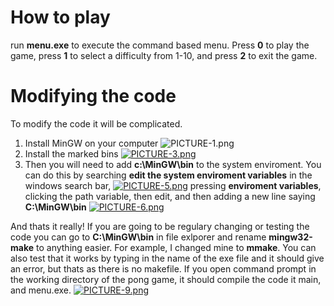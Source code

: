 # How to play
run **menu.exe** to execute the command based menu. Press **0** to play the game, press **1** to select a difficulty from 1-10, and press **2** to exit the game.

# Modifying the code
To modify the code it will be complicated.

1. Install MinGW on your computer
![PICTURE-1.png](https://i.postimg.cc/nzW4zbm7/PICTURE-1.png)
2. Install the marked bins
[![PICTURE-3.png](https://i.postimg.cc/ThMnVVC3/PICTURE-3.png)](https://postimg.cc/SYdXqzBB)
4. Then you will need to add **c:\MinGW\bin** to the system enviroment.
You can do this by searching **edit the system enviroment variables** in the windows search bar,
[![PICTURE-5.png](https://i.postimg.cc/50DsrFnZ/PICTURE-5.png)](https://postimg.cc/jwQ6wCVX)
pressing **enviroment variables**, clicking the path variable, then edit, and then adding a new line saying **C:\MinGW\bin**
[![PICTURE-6.png](https://i.postimg.cc/X7dzTQMx/PICTURE-6.png)](https://postimg.cc/HVWzM0k7)

And thats it really! If you are going to be regulary changing or testing the code you can go to **C:\MinGW\bin** in file exlporer and rename **mingw32-make** to anything easier. For example, I changed mine to **mmake**. You can also test that it works by typing in the name of the exe file and it should give an error, but thats as there is no makefile. If you open command prompt in the working directory of the pong game, it should compile the code it main, and menu.exe.
[![PICTURE-9.png](https://i.postimg.cc/pdGGDS8V/PICTURE-9.png)](https://postimg.cc/B8FB3MMR)

    
   


